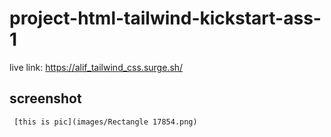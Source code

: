 # project-html-tailwind-kickstart-ass-1

live link: https://alif_tailwind_css.surge.sh/
 

 
## screenshot
     
 
     [this is pic](images/Rectangle 17854.png)
 
  
 

 
